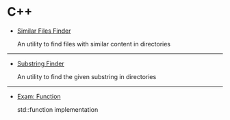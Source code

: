 # C++

+ [Similar Files Finder](https://github.com/nothingelsematters/similar-files)

    An utility to find files with similar content in directories
***
+ [Substring Finder](https://github.com/nothingelsematters/substring-finder)

    An utility to find the given substring in directories
***
+ [Exam: Function](https://github.com/nothingelsematters/functio)

    std::function implementation
